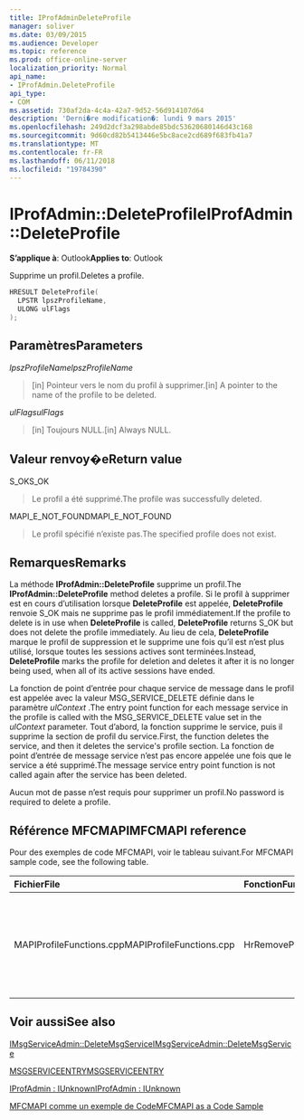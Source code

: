 ```yaml
---
title: IProfAdminDeleteProfile
manager: soliver
ms.date: 03/09/2015
ms.audience: Developer
ms.topic: reference
ms.prod: office-online-server
localization_priority: Normal
api_name:
- IProfAdmin.DeleteProfile
api_type:
- COM
ms.assetid: 730af2da-4c4a-42a7-9d52-56d914107d64
description: 'Derni�re modification�: lundi 9 mars 2015'
ms.openlocfilehash: 249d2dcf3a298abde85bdc53620680146d43c168
ms.sourcegitcommit: 9d60cd82b5413446e5bc8ace2cd689f683fb41a7
ms.translationtype: MT
ms.contentlocale: fr-FR
ms.lasthandoff: 06/11/2018
ms.locfileid: "19784390"
---
```

# <a name="iprofadmindeleteprofile"></a><span data-ttu-id="c68f6-103">IProfAdmin::DeleteProfile</span><span class="sxs-lookup"><span data-stu-id="c68f6-103">IProfAdmin::DeleteProfile</span></span>

  
  
<span data-ttu-id="c68f6-104">**S’applique à**: Outlook</span><span class="sxs-lookup"><span data-stu-id="c68f6-104">**Applies to**: Outlook</span></span> 
  
<span data-ttu-id="c68f6-105">Supprime un profil.</span><span class="sxs-lookup"><span data-stu-id="c68f6-105">Deletes a profile.</span></span>
  
```cpp
HRESULT DeleteProfile(
  LPSTR lpszProfileName,
  ULONG ulFlags
);
```

## <a name="parameters"></a><span data-ttu-id="c68f6-106">Paramètres</span><span class="sxs-lookup"><span data-stu-id="c68f6-106">Parameters</span></span>

 <span data-ttu-id="c68f6-107">_lpszProfileName_</span><span class="sxs-lookup"><span data-stu-id="c68f6-107">_lpszProfileName_</span></span>
  
> <span data-ttu-id="c68f6-108">[in] Pointeur vers le nom du profil à supprimer.</span><span class="sxs-lookup"><span data-stu-id="c68f6-108">[in] A pointer to the name of the profile to be deleted.</span></span>
    
 <span data-ttu-id="c68f6-109">_ulFlags_</span><span class="sxs-lookup"><span data-stu-id="c68f6-109">_ulFlags_</span></span>
  
> <span data-ttu-id="c68f6-110">[in] Toujours NULL.</span><span class="sxs-lookup"><span data-stu-id="c68f6-110">[in] Always NULL.</span></span> 
    
## <a name="return-value"></a><span data-ttu-id="c68f6-111">Valeur renvoy�e</span><span class="sxs-lookup"><span data-stu-id="c68f6-111">Return value</span></span>

<span data-ttu-id="c68f6-112">S_OK</span><span class="sxs-lookup"><span data-stu-id="c68f6-112">S_OK</span></span> 
  
> <span data-ttu-id="c68f6-113">Le profil a été supprimé.</span><span class="sxs-lookup"><span data-stu-id="c68f6-113">The profile was successfully deleted.</span></span>
    
<span data-ttu-id="c68f6-114">MAPI_E_NOT_FOUND</span><span class="sxs-lookup"><span data-stu-id="c68f6-114">MAPI_E_NOT_FOUND</span></span> 
  
> <span data-ttu-id="c68f6-115">Le profil spécifié n’existe pas.</span><span class="sxs-lookup"><span data-stu-id="c68f6-115">The specified profile does not exist.</span></span>
    
## <a name="remarks"></a><span data-ttu-id="c68f6-116">Remarques</span><span class="sxs-lookup"><span data-stu-id="c68f6-116">Remarks</span></span>

<span data-ttu-id="c68f6-117">La méthode **IProfAdmin::DeleteProfile** supprime un profil.</span><span class="sxs-lookup"><span data-stu-id="c68f6-117">The **IProfAdmin::DeleteProfile** method deletes a profile.</span></span> <span data-ttu-id="c68f6-118">Si le profil à supprimer est en cours d’utilisation lorsque **DeleteProfile** est appelée, **DeleteProfile** renvoie S_OK mais ne supprime pas le profil immédiatement.</span><span class="sxs-lookup"><span data-stu-id="c68f6-118">If the profile to delete is in use when **DeleteProfile** is called, **DeleteProfile** returns S_OK but does not delete the profile immediately.</span></span> <span data-ttu-id="c68f6-119">Au lieu de cela, **DeleteProfile** marque le profil de suppression et le supprime une fois qu’il est n’est plus utilisé, lorsque toutes les sessions actives sont terminées.</span><span class="sxs-lookup"><span data-stu-id="c68f6-119">Instead, **DeleteProfile** marks the profile for deletion and deletes it after it is no longer being used, when all of its active sessions have ended.</span></span> 
  
<span data-ttu-id="c68f6-120">La fonction de point d’entrée pour chaque service de message dans le profil est appelée avec la valeur MSG_SERVICE_DELETE définie dans le paramètre _ulContext_ .</span><span class="sxs-lookup"><span data-stu-id="c68f6-120">The entry point function for each message service in the profile is called with the MSG_SERVICE_DELETE value set in the  _ulContext_ parameter.</span></span> <span data-ttu-id="c68f6-121">Tout d’abord, la fonction supprime le service, puis il supprime la section de profil du service.</span><span class="sxs-lookup"><span data-stu-id="c68f6-121">First, the function deletes the service, and then it deletes the service's profile section.</span></span> <span data-ttu-id="c68f6-122">La fonction de point d’entrée de message service n’est pas encore appelée une fois que le service a été supprimé.</span><span class="sxs-lookup"><span data-stu-id="c68f6-122">The message service entry point function is not called again after the service has been deleted.</span></span> 
  
<span data-ttu-id="c68f6-123">Aucun mot de passe n’est requis pour supprimer un profil.</span><span class="sxs-lookup"><span data-stu-id="c68f6-123">No password is required to delete a profile.</span></span>
  
## <a name="mfcmapi-reference"></a><span data-ttu-id="c68f6-124">Référence MFCMAPI</span><span class="sxs-lookup"><span data-stu-id="c68f6-124">MFCMAPI reference</span></span>

<span data-ttu-id="c68f6-125">Pour des exemples de code MFCMAPI, voir le tableau suivant.</span><span class="sxs-lookup"><span data-stu-id="c68f6-125">For MFCMAPI sample code, see the following table.</span></span>
  
|<span data-ttu-id="c68f6-126">**Fichier**</span><span class="sxs-lookup"><span data-stu-id="c68f6-126">**File**</span></span>|<span data-ttu-id="c68f6-127">**Fonction**</span><span class="sxs-lookup"><span data-stu-id="c68f6-127">**Function**</span></span>|<span data-ttu-id="c68f6-128">**Commentaire**</span><span class="sxs-lookup"><span data-stu-id="c68f6-128">**Comment**</span></span>|
|:-----|:-----|:-----|
|<span data-ttu-id="c68f6-129">MAPIProfileFunctions.cpp</span><span class="sxs-lookup"><span data-stu-id="c68f6-129">MAPIProfileFunctions.cpp</span></span>  <br/> |<span data-ttu-id="c68f6-130">HrRemoveProfile</span><span class="sxs-lookup"><span data-stu-id="c68f6-130">HrRemoveProfile</span></span>  <br/> |<span data-ttu-id="c68f6-131">MFCMAPI utilise la méthode **IProfAdmin::DeleteProfile** pour supprimer le profil sélectionné.</span><span class="sxs-lookup"><span data-stu-id="c68f6-131">MFCMAPI uses the **IProfAdmin::DeleteProfile** method to delete the selected profile.</span></span>  <br/> |
   
## <a name="see-also"></a><span data-ttu-id="c68f6-132">Voir aussi</span><span class="sxs-lookup"><span data-stu-id="c68f6-132">See also</span></span>



[<span data-ttu-id="c68f6-133">IMsgServiceAdmin::DeleteMsgService</span><span class="sxs-lookup"><span data-stu-id="c68f6-133">IMsgServiceAdmin::DeleteMsgService</span></span>](imsgserviceadmin-deletemsgservice.md)
  
[<span data-ttu-id="c68f6-134">MSGSERVICEENTRY</span><span class="sxs-lookup"><span data-stu-id="c68f6-134">MSGSERVICEENTRY</span></span>](msgserviceentry.md)
  
[<span data-ttu-id="c68f6-135">IProfAdmin : IUnknown</span><span class="sxs-lookup"><span data-stu-id="c68f6-135">IProfAdmin : IUnknown</span></span>](iprofadminiunknown.md)


[<span data-ttu-id="c68f6-136">MFCMAPI comme un exemple de Code</span><span class="sxs-lookup"><span data-stu-id="c68f6-136">MFCMAPI as a Code Sample</span></span>](mfcmapi-as-a-code-sample.md)

